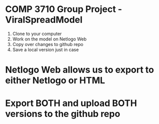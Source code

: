 # COMP 3710 Group Project - ViralSpreadModel 

1. Clone to your computer
2. Work on the model on Netlogo Web
3. Copy over changes to github repo
4. Save a local version just in case

# Netlogo Web allows us to export to either Netlogo or HTML
# Export BOTH and upload BOTH versions to the github repo